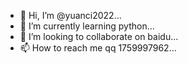 - 👋 Hi, I’m @yuanci2022...
- 🌱 I’m currently learning python...
- 💞️ I’m looking to collaborate on baidu...
- 📫 How to reach me qq 1759997962...

<!---
yuanci2022/yuanci2022 is a ✨ special ✨ repository because its `README.md` (this file) appears on your GitHub profile.
You can click the Preview link to take a look at your changes.
--->
